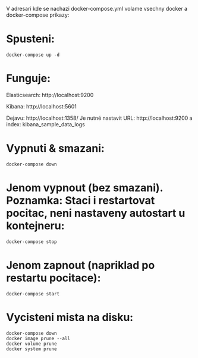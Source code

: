 V adresari kde se nachazi docker-compose.yml volame vsechny docker a docker-compose prikazy:


# Spusteni:

    docker-compose up -d

# Funguje:

Elasticsearch: http://localhost:9200

Kibana: http://localhost:5601

Dejavu: http://localhost:1358/
Je nutné nastavit URL: http://localhost:9200 a index: kibana_sample_data_logs

# Vypnuti & smazani:

    docker-compose down

# Jenom vypnout (bez smazani). Poznamka: Staci i restartovat pocitac, neni nastaveny autostart u kontejneru: 

    docker-compose stop

# Jenom zapnout (napriklad po restartu pocitace): 

    docker-compose start

# Vycisteni mista na disku:

    docker-compose down
    docker image prune --all
    docker volume prune
    docker system prune
